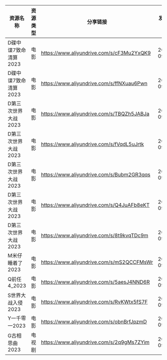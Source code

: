 | 资源名称          | 资源类型 | 分享链接                                      | 发布时间       |
| ------------- | ---- | ----------------------------------------- | ---------- |
| D碟中谍7致命清算2023 | 电影   | https://www.aliyundrive.com/s/cF3Mu2YxQK9 | 2023-09-30 |
| D碟中谍7致命清算2023 | 电影   | https://www.aliyundrive.com/s/ffNXuau6Pwn | 2023-09-30 |
| D第三次世界大战2023  | 电影   | https://www.aliyundrive.com/s/TBQZh5JABJa | 2023-09-30 |
| D第三次世界大战2023  | 电影   | https://www.aliyundrive.com/s/fVqdL5uJrtk | 2023-09-30 |
| D第三次世界大战2023  | 电影   | https://www.aliyundrive.com/s/Bubm2GR3qqs | 2023-09-30 |
| D第三次世界大战2023  | 电影   | https://www.aliyundrive.com/s/Q4JuAFb8eKT | 2023-09-30 |
| D第三次世界大战2023  | 电影   | https://www.aliyundrive.com/s/8t9kvqTDc9m | 2023-09-30 |
| M米仔睡着了2023    | 电影   | https://www.aliyundrive.com/s/mS2QCCFMsWr | 2023-09-30 |
| Q前任4_2023     | 电影   | https://www.aliyundrive.com/s/5aesJ4NND6R | 2023-09-30 |
| S世界大战入侵2023   | 电影   | https://www.aliyundrive.com/s/RvKWtx5fS7F | 2023-09-30 |
| Y一千零一2023     | 电影   | https://www.aliyundrive.com/s/obnBrfJpzmD | 2023-09-30 |
| G古相思曲2023     | 电视剧  | https://www.aliyundrive.com/s/2q9gMs7ZYim | 2023-09-30 |
